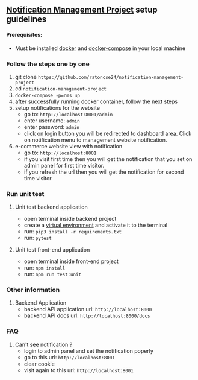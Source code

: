 ## [Notification Management Project](https://github.com/ratoncse24/notification-management-project) setup guidelines

#### Prerequisites:
* Must be installed [docker](https://docs.docker.com/install/) and [docker-compose](https://docs.docker.com/compose/install/) in your local machine

### Follow the steps one by one
1. git clone `https://github.com/ratoncse24/notification-management-project`
2. cd `notification-management-project`
3. `docker-compose -p=nms up`
4. after successfully running docker container, follow the next steps
5. setup notifications for the website
    * go to: `http://localhost:8001/admin`
    * enter username: `admin`
    * enter password: `admin`
    * click on login button you will be redirected to dashboard area. Click on notification menu to management website notification.
6. e-commerce website view with notification 
    * go to: `http://localhost:8001`
    * if you visit first time then you will get the notification that you set on admin panel for first time visitor.
    * if you refresh the url then you will get the notification for second time visitor

### Run unit test
1. Unit test backend application 
    * open terminal inside backend project
    * create a [virtual environment](https://pypi.org/project/virtualenv/) and activate it to the terminal
    * run: `pip3 install -r requirements.txt`
    * run: `pytest`
    
2. Unit test front-end application 
    * open terminal inside front-end project
    * run: `npm install`
    * run: `npm run test:unit`
    

### Other information
1. Backend Application 
    * backend API application  url: `http://localhost:8000`
    * backend API docs url: `http://localhost:8000/docs`
    

### FAQ
1. Can't see notification ?
    * login to admin panel and set the notification poperly
    * go to this url: `http://localhost:8001`
    * clear cookie 
    * visit again to this url: `http://localhost:8001`
    
